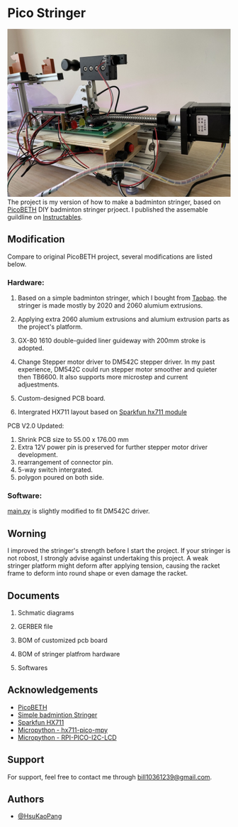 
# Pico Stringer
![images1-1](Photos/P1-2.jpg)
The project is my version of how to make a badminton stringer, based on [PicoBETH](https://github.com/206cc/PicoBETH) DIY badminton stringer prjoect. 
I published the assemable guildline on [Instructables](https://www.instructables.com/DIY-Electric-Badminton-Stringers/). 

## Modification
Compare to original PicoBETH project, several modifications are listed below. 

### Hardware:
1. Based on a simple badminton stringer, which I bought from [Taobao](https://item.taobao.com/item.htm?_u=t20cga269s9bcb&id=737728917603&spm=a1z09.2.0.0.3fa02e8dvmYHSh). the stringer is made mostly by 2020 and 2060 alumium extrusions.

2. Applying extra 2060 alumium extrusions and alumium extrusion parts as the project's platform.
3. GX-80 1610 double-guided liner guideway with 200mm stroke is adopted.
4. Change Stepper motor driver to DM542C stepper driver.
In my past experience, DM542C could run stepper motor smoother and quieter then TB6600. It also supports more microstep and current adjuestments.

5. Custom-designed PCB board.
6. Intergrated HX711 layout based on [Sparkfun hx711 module](https://www.sparkfun.com/products/13879)

PCB V2.0 Updated:
1. Shrink PCB size to 55.00 x 176.00 mm
2. Extra 12V power pin is preserved for further stepper motor driver development.
3. rearrangement of connector pin.
4. 5-way switch intergrated.
5. polygon poured on both side.


### Software:
[main.py]() is slightly modified to fit DM542C driver.

## Worning

I improved the stringer's strength before I start the project. If your stringer is not robost, I strongly advise against undertaking this project. A weak stringer platform might deform after applying tension, causing the racket frame to deform into round shape or even damage the racket.


## Documents

1. Schmatic diagrams

2. GERBER file
3. BOM of customized pcb board
4. BOM of stringer platfrom hardware
5. Softwares 
## Acknowledgements

 - [PicoBETH](https://github.com/206cc/PicoBETH)
 - [Simple badmintion Stringer](https://item.taobao.com/item.htm?_u=t20cga269s9bcb&id=737728917603&spm=a1z09.2.0.0.3fa02e8dvmYHSh)
 - [Sparkfun HX711](https://www.sparkfun.com/products/13879)
 - [Micropython - hx711-pico-mpy](https://github.com/endail/hx711-pico-mpy)
 - [Micropython - RPI-PICO-I2C-LCD](https://github.com/T-622/RPI-PICO-I2C-LCD)
 


## Support

For support, feel free to contact me through bill10361239@gmail.com.


## Authors

- [@HsuKaoPang](https://www.github.com/HsuKaoPang)

